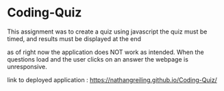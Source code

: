 # Coding-Quiz
This assignment was to create a quiz using javascript
the quiz must be timed, and results must be displayed at the end

as of right now the application does NOT work as intended. When the questions load and the user clicks on an answer the webpage is unresponsive.


link to deployed application : https://nathangreiling.github.io/Coding-Quiz/
